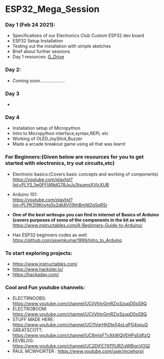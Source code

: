 # ESP32_Mega_Session

### Day 1 (Feb 24 2021):  
  - Specifications of our Electronics Club Custom ESP32 dev board
  - ESP32 Setup Installation
  - Testing out the installation with simple sketches
  - Brief about further sessions
  - Day 1 resources: [G_Drive](https://drive.google.com/drive/folders/1TQ7Fd92jFyBK3wqCiHJaTObA3OCjr4RQ?usp=sharing)

### Day 2:

   - Coming soon....................

### Day 3
   -

### Day 4
  - Installation setup of Micropython
  - Intro to Micropython interface,syntax,REPL etc
  - Working of OLED,JoyStick,Buzzer
  - Made a arcade breakout game using all that was learnt 

### For Beginners:(Given below are resources for you to get started with electronics, try out circuits,etc)
   - Electronic basics:(Covers basic concepts and working of components) \
   https://youtube.com/playlist?list=PLYS_1w0FFIANdG78JyJu3tsumsXVIcXUB
   - Arduino 101: \
   https://youtube.com/playlist?list=PLPK2l9Knytg5s2dk8V09thBmNl2g5pRSr
   - **One of the best writeups you can find in internet of Basics of Arduino (covers purposes of some of the components in the kit as well)** \
   https://www.instructables.com/A-Beginners-Guide-to-Arduino/
   
   - Has ESP32 beginners codes as well: https://github.com/aswinkumar1999/Intro_to_Arduino
### To start exploring projects:
 - https://www.instructables.com/
 - https://www.hackster.io/
 - https://hackaday.com/

### Cool and Fun youtube channels:
  - ELECTRNOOBS: https://www.youtube.com/channel/UCjiVhIvGmRZixSzupD0sS9Q
  - ELECTROBOOM: https://www.youtube.com/channel/UCjiVhIvGmRZixSzupD0sS9Q
  - STUFF MADE HERE: https://www.youtube.com/channel/UCj1VqrHhDte54oLgPG4xpuQ
  - GREATSCOTT: https://www.youtube.com/channel/UC6mIxFTvXkWQVEHPsEdflzQ
  - EEVBLOG: https://www.youtube.com/channel/UC2DjFE7Xf11URZqWBigcVOQ/
  - PAUL MCWHORTER : https://www.youtube.com/user/mcwhorpj
